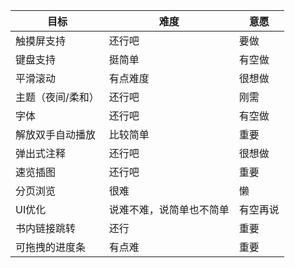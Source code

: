 | 目标 | 难度 | 意愿 |
| ---- | ---- | ---- |
| 触摸屏支持 | 还行吧 | 要做 |
| 键盘支持 | 挺简单 | 有空做 |
| 平滑滚动 | 有点难度 | 很想做 |
| 主题（夜间/柔和） | 还行吧 | 刚需 |
| 字体 | 还行吧 | 有空做 |
| 解放双手自动播放 | 比较简单 | 重要 |
| 弹出式注释 | 还行吧 | 很想做 |
| 速览插图 | 还行吧 | 重要 |
| 分页浏览 | 很难 | 懒 |
| UI优化 | 说难不难，说简单也不简单 | 有空再说 |
| 书内链接跳转 | 还行 | 重要 |
| 可拖拽的进度条 | 有点难 | 重要 |

